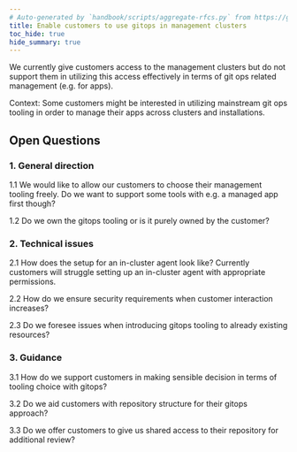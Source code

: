 ```yaml
---
# Auto-generated by `handbook/scripts/aggregate-rfcs.py` from https://github.com/giantswarm/rfc/tree/main/gitops-management-clusters - changes to this file will be overwritten
title: Enable customers to use gitops in management clusters
toc_hide: true
hide_summary: true
---
```


We currently give customers access to the management clusters but do not support them in utilizing this access effectively in terms of git ops related management (e.g. for apps).

Context:
Some customers might be interested in utilizing mainstream git ops tooling in order to manage their apps across clusters and installations.

## Open Questions

### 1. General direction
1.1 We would like to allow our customers to choose their management tooling freely. Do we want to support some tools with e.g. a managed app first though?

1.2 Do we own the gitops tooling or is it purely owned by the customer?

### 2. Technical issues
2.1 How does the setup for an in-cluster agent look like? Currently customers will struggle setting up an in-cluster agent with appropriate permissions.

2.2 How do we ensure security requirements when customer interaction increases?

2.3 Do we foresee issues when introducing gitops tooling to already existing resources?

### 3. Guidance
3.1 How do we support customers in making sensible decision in terms of tooling choice with gitops?

3.2 Do we aid customers with repository structure for their gitops approach?

3.3 Do we offer customers to give us shared access to their repository for additional review?
